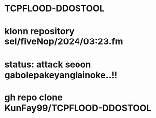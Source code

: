 # TCPFLOOD-DDOSTOOL

# klonn repository sel/fiveNop/2024/03:23.fm

# status: attack seoon gabolepakeyanglainoke..!!

# gh repo clone KunFay99/TCPFLOOD-DDOSTOOL
